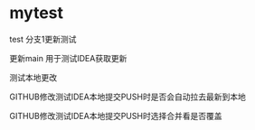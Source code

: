 # mytest
test
分支1更新测试

更新main 用于测试IDEA获取更新


测试本地更改


GITHUB修改测试IDEA本地提交PUSH时是否会自动拉去最新到本地



GITHUB修改测试IDEA本地提交PUSH时选择合并看是否覆盖

